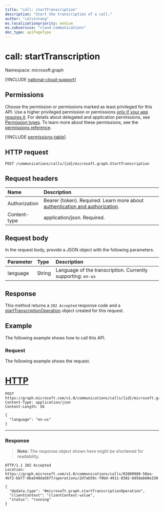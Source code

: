 ```yaml
---
title: "call: startTranscription"
description: "Start the transcription of a call."
author: "calvintang"
ms.localizationpriority: medium
ms.subservice: "cloud-communications"
doc_type: apiPageType
---
```


# call: startTranscription

Namespace: microsoft.graph

[!INCLUDE [national-cloud-support](../../includes/global-us.md)]

## Permissions
Choose the permission or permissions marked as least privileged for this API. Use a higher privileged permission or permissions [only if your app requires it](/graph/permissions-overview#best-practices-for-using-microsoft-graph-permissions). For details about delegated and application permissions, see [Permission types](/graph/permissions-overview#permission-types). To learn more about these permissions, see the [permissions reference](/graph/permissions-reference).

<!-- { "blockType": "permissions", "name": "call_starttranscription" } -->
[!INCLUDE [permissions-table](../includes/permissions/call-starttranscription-permissions.md)]

## HTTP request
<!-- { "blockType": "ignored" } -->
```http
POST /communications/calls/{id}/microsoft.graph.StartTranscription
```

## Request headers
| Name          | Description               |
|:--------------|:--------------------------|
|Authorization|Bearer {token}. Required. Learn more about [authentication and authorization](/graph/auth/auth-concepts).|
| Content-type | application/json. Required. |

## Request body
In the request body, provide a JSON object with the following parameters.

| Parameter       | Type    | Description                                                                           |
|:----------------|:--------|:--------------------------------------------------------------------------------------|
| language        | String  | Language of the transcription. Currently supporting: `en-us`                          |

## Response
This method returns a `202 Accepted` response code and a [startTranscriptionOperation](../resources/starttranscriptionoperation.md) object created for this request.

## Example
The following example shows how to call this API.

### Request
The following example shows the request.


# [HTTP](#tab/http)
<!-- {
  "blockType": "request",
  "name": "call-startTranscription"
}-->
```http
POST https://graph.microsoft.com/v1.0/communications/calls/{id}/microsoft.graph.StartTranscription
Content-Type: application/json
Content-Length: 56

{
  "language": "en-us"
}
```

---

### Response

> **Note:** The response object shown here might be shortened for readability.

<!-- {
  "blockType": "response",
  "name": "call-startTranscription",
  "truncated": true,
  "@odata.type": "microsoft.graph.startTranscriptionOperation"
} -->
```http
HTTP/1.1 202 Accepted
Location: https://graph.microsoft.com/v1.0/communications/calls/02000980-58ea-4bf2-bb77-8ba548da56f7/operations/2d7ab59c-f8bd-4911-8302-6d58ab60e338

{
  "@odata.type": "#microsoft.graph.startTranscriptionOperation",
  "clientContext": "clientContext-value",
  "status": "running"
}
```

<!-- uuid: 8fcb5dbc-d5aa-4681-8e31-b001d5168d79
2024-11-12 14:57:30 UTC -->
<!--
{
  "type": "#page.annotation",
  "description": "call: startTranscription",
  "keywords": "",
  "section": "documentation",
  "tocPath": "",
  "suppressions": [
  ]
}
-->
